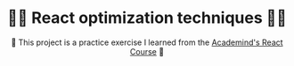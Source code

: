 <h1 align="center">🧙‍♂️ React optimization techniques 🧙‍♂️</h1> 

<p align="center">🌟 This project is a practice exercise I learned from the <a href='https://www.udemy.com/course/react-the-complete-guide-incl-redux/?couponCode=ST7MT110524'>Academind's React Course</a> 🌟</p>
